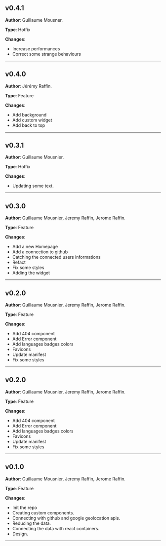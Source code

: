 
## v0.4.1

**Author**: Guillaume Mousner.

**Type**: Hotfix

**Changes**:
- Increase performances
- Correct some strange behaviours

---
## v0.4.0

**Author**: Jérémy Raffin.

**Type**: Feature

**Changes**:
- Add background
- Add custom widget
- Add back to top

---

## v0.3.1

**Author**: Guillaume Mousnier.

**Type**: Hotfix

**Changes**:
- Updating some text.

---

## v0.3.0

**Author**: Guillaume Mousnier, Jeremy Raffin, Jerome Raffin.

**Type**: Feature

**Changes**:
- Add a new Homepage
- Add a connection to github
- Catching the connected users informations
- Refact
- Fix some styles
- Adding the widget

---

## v0.2.0

**Author**: Guillaume Mousnier, Jeremy Raffin, Jerome Raffin.

**Type**: Feature

**Changes**:
- Add 404 component
- Add Error component
- Add languages badges colors
- Favicons
- Update manifest
- Fix some styles

---

## v0.2.0

**Author**: Guillaume Mousnier, Jeremy Raffin, Jerome Raffin.

**Type**: Feature

**Changes**:
- Add 404 component
- Add Error component
- Add languages badges colors
- Favicons
- Update manifest
- Fix some styles

---

## v0.1.0

**Author**: Guillaume Mousnier, Jeremy Raffin, Jerome Raffin.

**Type**: Feature

**Changes**:
- Init the repo
- Creating custom components.
- Connecting with github and google geolocation apis.
- Reducing the data.
- Connecting the data with react containers.
- Design.

---

